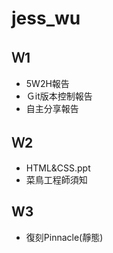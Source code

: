 # jess_wu

## Ｗ1
* 5W2H報告
* Ｇit版本控制報告
* 自主分享報告

## Ｗ2
* HTML&CSS.ppt
* 菜鳥工程師須知

## W3
* 復刻Pinnacle(靜態)

